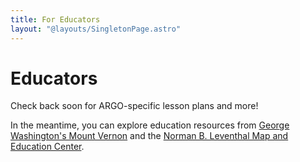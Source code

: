 ```yaml
---
title: For Educators
layout: "@layouts/SingletonPage.astro"
---
```


# Educators

Check back soon for ARGO-specific lesson plans and more!

In the meantime, you can explore education resources from [George Washington's Mount Vernon](https://www.mountvernon.org/education/) and the [Norman B. Leventhal Map and Education Center](https://collections.leventhalmap.org/educators).